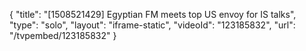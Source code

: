 {
    "title": "[1508521429] Egyptian FM meets top US envoy for IS talks",
    "type": "solo",
    "layout": "iframe-static",
    "videoId": "123185832",
    "url": "\/tvpembed\/123185832"
}